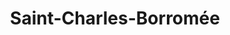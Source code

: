 ---
title: Saint-Charles-Borromée
url: /saint-charles-borromee/
latitude: 46.059
longitude: -73.479
---